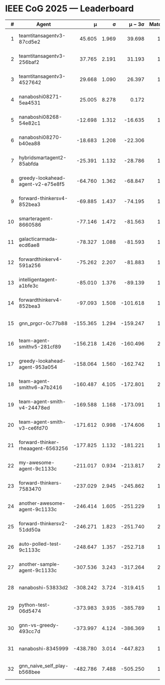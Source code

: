 # IEEE CoG 2025 — Leaderboard

| # | Agent | μ | σ | μ − 3σ | Matches | Updated |
|---:|---|---:|---:|---:|---:|---|
| 1 | teamtitansagentv3-87cd5e2 | 45.605 | 1.969 | 39.698 | 1840 | 2025-08-27 10:06 |
| 2 | teamtitansagentv3-256baf2 | 37.765 | 2.191 | 31.193 | 1800 | 2025-08-27 10:06 |
| 3 | teamtitansagentv3-4527642 | 29.668 | 1.090 | 26.397 | 1760 | 2025-08-27 10:06 |
| 4 | nanaboshi08271-5ea4531 | 25.005 | 8.278 | 0.172 | 220 | 2025-08-27 10:06 |
| 5 | nanaboshi08268-54e82c1 | -12.698 | 1.312 | -16.635 | 1500 | 2025-08-27 10:06 |
| 6 | nanaboshi08270-b40ea88 | -18.683 | 1.208 | -22.306 | 580 | 2025-08-27 10:06 |
| 7 | hybridsmartagent2-85abfda | -25.391 | 1.132 | -28.786 | 1433 | 2025-08-27 10:06 |
| 8 | greedy-lookahead-agent-v2-e75e8f5 | -64.760 | 1.362 | -68.847 | 1658 | 2025-08-27 10:06 |
| 9 | forward-thinkersv4-852bea3 | -69.885 | 1.437 | -74.195 | 1633 | 2025-08-27 10:06 |
| 10 | smarteragent-8660586 | -77.146 | 1.472 | -81.563 | 1535 | 2025-08-27 10:06 |
| 11 | galacticarmada-ecd6ae8 | -78.327 | 1.088 | -81.593 | 1580 | 2025-08-27 10:06 |
| 12 | forwardthinkerv4-591a256 | -75.262 | 2.207 | -81.883 | 1548 | 2025-08-27 10:06 |
| 13 | intelligentagent-a1bfe3c | -85.010 | 1.376 | -89.139 | 1581 | 2025-08-27 10:06 |
| 14 | forwardthinkerv4-852bea3 | -97.093 | 1.508 | -101.618 | 1476 | 2025-08-27 10:06 |
| 15 | gnn_prgcr-0c77b88 | -155.365 | 1.294 | -159.247 | 1480 | 2025-08-27 10:06 |
| 16 | team-agent-smithv5-281cf89 | -156.218 | 1.426 | -160.496 | 2060 | 2025-08-27 10:06 |
| 17 | greedy-lookahead-agent-953a054 | -158.064 | 1.560 | -162.742 | 1798 | 2025-08-27 10:06 |
| 18 | team-agent-smithv6-a7b2416 | -160.487 | 4.105 | -172.801 | 2100 | 2025-08-27 10:06 |
| 19 | team-agent-smith-v4-24478ed | -169.588 | 1.168 | -173.091 | 1840 | 2025-08-27 10:06 |
| 20 | team-agent-smith-v3-ce6fd70 | -171.612 | 0.998 | -174.606 | 1820 | 2025-08-27 10:06 |
| 21 | forward-thinker-rheaagent-6563256 | -177.825 | 1.132 | -181.221 | 1948 | 2025-08-27 10:06 |
| 22 | my-awesome-agent-9c1133c | -211.017 | 0.934 | -213.817 | 2460 | 2025-08-27 10:06 |
| 23 | forward-thinkers-7583470 | -237.029 | 2.945 | -245.862 | 1880 | 2025-08-27 10:06 |
| 24 | another-awesome-agent-9c1133c | -246.414 | 1.605 | -251.229 | 1940 | 2025-08-27 10:06 |
| 25 | forward-thinkersv2-51dd50a | -246.271 | 1.823 | -251.740 | 2008 | 2025-08-27 10:06 |
| 26 | auto-polled-test-9c1133c | -248.647 | 1.357 | -252.718 | 1540 | 2025-08-27 10:06 |
| 27 | another-sample-agent-9c1133c | -307.536 | 3.243 | -317.264 | 2100 | 2025-08-27 10:06 |
| 28 | nanaboshi-53833d2 | -308.242 | 3.724 | -319.415 | 1660 | 2025-08-27 10:06 |
| 29 | python-test-06d5474 | -373.983 | 3.935 | -385.789 | 1750 | 2025-08-27 10:06 |
| 30 | gnn-vs-greedy-493cc7d | -373.997 | 4.124 | -386.369 | 1680 | 2025-08-27 10:06 |
| 31 | nanaboshi-8345999 | -438.780 | 3.014 | -447.823 | 1710 | 2025-08-27 10:06 |
| 32 | gnn_naive_self_play-b568bee | -482.786 | 7.488 | -505.250 | 1320 | 2025-08-27 10:06 |
